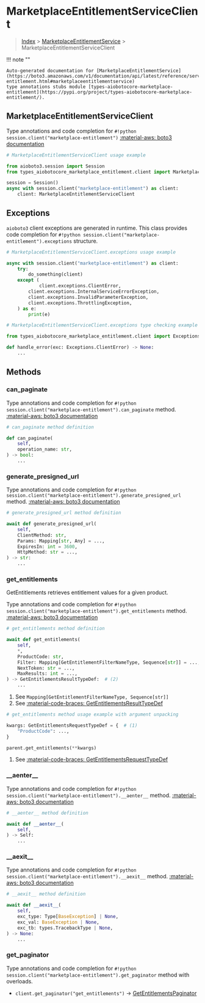 # MarketplaceEntitlementServiceClient

> [Index](../README.md) > [MarketplaceEntitlementService](./README.md) > MarketplaceEntitlementServiceClient

!!! note ""

    Auto-generated documentation for [MarketplaceEntitlementService](https://boto3.amazonaws.com/v1/documentation/api/latest/reference/services/marketplace-entitlement.html#marketplaceentitlementservice)
    type annotations stubs module [types-aiobotocore-marketplace-entitlement](https://pypi.org/project/types-aiobotocore-marketplace-entitlement/).

## MarketplaceEntitlementServiceClient

Type annotations and code completion for `#!python session.client("marketplace-entitlement")`
[:material-aws: boto3 documentation](https://boto3.amazonaws.com/v1/documentation/api/latest/reference/services/marketplace-entitlement.html#MarketplaceEntitlementService.Client)

```python
# MarketplaceEntitlementServiceClient usage example

from aioboto3.session import Session
from types_aiobotocore_marketplace_entitlement.client import MarketplaceEntitlementServiceClient

session = Session()
async with session.client("marketplace-entitlement") as client:
    client: MarketplaceEntitlementServiceClient
```

## Exceptions


`aioboto3` client exceptions are generated in runtime.
This class provides code completion for `#!python session.client("marketplace-entitlement").exceptions` structure.

```python
# MarketplaceEntitlementServiceClient.exceptions usage example

async with session.client("marketplace-entitlement") as client:
    try:
        do_something(client)
    except (
            client.exceptions.ClientError,
        client.exceptions.InternalServiceErrorException,
        client.exceptions.InvalidParameterException,
        client.exceptions.ThrottlingException,
    ) as e:
        print(e)
```

```python
# MarketplaceEntitlementServiceClient.exceptions type checking example

from types_aiobotocore_marketplace_entitlement.client import Exceptions

def handle_error(exc: Exceptions.ClientError) -> None:
    ...
```


## Methods


### can\_paginate



Type annotations and code completion for `#!python session.client("marketplace-entitlement").can_paginate` method.
[:material-aws: boto3 documentation](https://boto3.amazonaws.com/v1/documentation/api/latest/reference/services/marketplace-entitlement.html#MarketplaceEntitlementService.Client)

```python
# can_paginate method definition

def can_paginate(
    self,
    operation_name: str,
) -> bool:
    ...
```


### generate\_presigned\_url



Type annotations and code completion for `#!python session.client("marketplace-entitlement").generate_presigned_url` method.
[:material-aws: boto3 documentation](https://boto3.amazonaws.com/v1/documentation/api/latest/reference/services/marketplace-entitlement.html#MarketplaceEntitlementService.Client)

```python
# generate_presigned_url method definition

await def generate_presigned_url(
    self,
    ClientMethod: str,
    Params: Mapping[str, Any] = ...,
    ExpiresIn: int = 3600,
    HttpMethod: str = ...,
) -> str:
    ...
```


### get\_entitlements

GetEntitlements retrieves entitlement values for a given product.

Type annotations and code completion for `#!python session.client("marketplace-entitlement").get_entitlements` method.
[:material-aws: boto3 documentation](https://boto3.amazonaws.com/v1/documentation/api/latest/reference/services/marketplace-entitlement.html#MarketplaceEntitlementService.Client)

```python
# get_entitlements method definition

await def get_entitlements(
    self,
    *,
    ProductCode: str,
    Filter: Mapping[GetEntitlementFilterNameType, Sequence[str]] = ...,  # (1)
    NextToken: str = ...,
    MaxResults: int = ...,
) -> GetEntitlementsResultTypeDef:  # (2)
    ...
```

1. See `Mapping[GetEntitlementFilterNameType, Sequence[str]]`
2. See [:material-code-braces: GetEntitlementsResultTypeDef](./type_defs.md#getentitlementsresulttypedef)


```python
# get_entitlements method usage example with argument unpacking

kwargs: GetEntitlementsRequestTypeDef = {  # (1)
    "ProductCode": ...,
}

parent.get_entitlements(**kwargs)
```

1. See [:material-code-braces: GetEntitlementsRequestTypeDef](./type_defs.md#getentitlementsrequesttypedef)

### \_\_aenter\_\_



Type annotations and code completion for `#!python session.client("marketplace-entitlement").__aenter__` method.
[:material-aws: boto3 documentation](https://boto3.amazonaws.com/v1/documentation/api/latest/reference/services/marketplace-entitlement.html#MarketplaceEntitlementService.Client)

```python
# __aenter__ method definition

await def __aenter__(
    self,
) -> Self:
    ...
```


### \_\_aexit\_\_



Type annotations and code completion for `#!python session.client("marketplace-entitlement").__aexit__` method.
[:material-aws: boto3 documentation](https://boto3.amazonaws.com/v1/documentation/api/latest/reference/services/marketplace-entitlement.html#MarketplaceEntitlementService.Client)

```python
# __aexit__ method definition

await def __aexit__(
    self,
    exc_type: Type[BaseException] | None,
    exc_val: BaseException | None,
    exc_tb: types.TracebackType | None,
) -> None:
    ...
```




### get_paginator

Type annotations and code completion for `#!python session.client("marketplace-entitlement").get_paginator` method with overloads.

- `client.get_paginator("get_entitlements")` -> [GetEntitlementsPaginator](./paginators.md#getentitlementspaginator)



